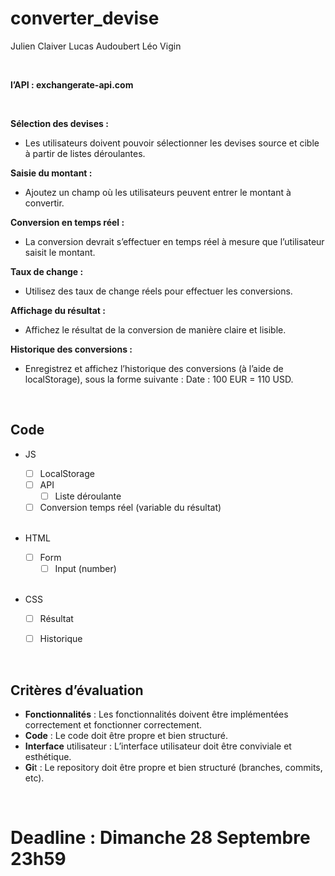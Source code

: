 # converter_devise
Julien Claiver 
Lucas Audoubert
Léo Vigin

<br>

**l’API : exchangerate-api.com**

 <br>

**Sélection des devises :**
  - Les utilisateurs doivent pouvoir sélectionner les devises source et cible à partir de listes déroulantes.

**Saisie du montant :**
  -  Ajoutez un champ où les utilisateurs peuvent entrer le montant à convertir.

**Conversion en temps réel :**
  -  La conversion devrait s’effectuer en temps réel à mesure que l’utilisateur saisit le montant.

**Taux de change :**
  - Utilisez des taux de change réels pour effectuer les conversions.

**Affichage du résultat :**
  -  Affichez le résultat de la conversion de manière claire et lisible.

**Historique des conversions :**
  -  Enregistrez et affichez l’historique des conversions (à l’aide de localStorage), sous la forme suivante : Date : 100 EUR = 110 USD.

<br>

## Code
- JS
    - [ ] LocalStorage
    - [ ] API
      - [ ] Liste déroulante
    - [ ] Conversion temps réel (variable du résultat)

  <br>

- HTML
   - [ ] Form
     - [ ] Input (number)

  <br>

- CSS
     - [ ] Résultat
     - [ ] Historique


<br>

##  Critères d’évaluation
- **Fonctionnalités** : Les fonctionnalités doivent être implémentées correctement et fonctionner correctement.
- **Code** : Le code doit être propre et bien structuré.
- **Interface** utilisateur : L’interface utilisateur doit être conviviale et esthétique.
- **Gi**t : Le repository doit être propre et bien structuré (branches, commits, etc).
<br>

# Deadline : Dimanche 28 Septembre 23h59
